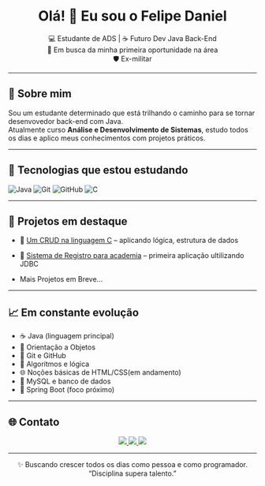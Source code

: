 <h1 align="center">Olá! 👋 Eu sou o Felipe Daniel</h1>

<p align="center">
  💻 Estudante de ADS | ☕ Futuro Dev Java Back-End <br>
  🎯 Em busca da minha primeira oportunidade na área <br>
  🛡️ Ex-militar
</p>

---

## 🚀 Sobre mim

Sou um estudante determinado que está trilhando o caminho para se tornar desenvovedor back-end com Java.  
Atualmente curso **Análise e Desenvolvimento de Sistemas**, estudo todos os dias e aplico meus conhecimentos com projetos práticos.

---

## 🧠 Tecnologias que estou estudando

![Java](https://img.shields.io/badge/Java-ED8B00?style=for-the-badge&logo=openjdk&logoColor=white)
![Git](https://img.shields.io/badge/Git-F05032?style=for-the-badge&logo=git&logoColor=white)
![GitHub](https://img.shields.io/badge/GitHub-181717?style=for-the-badge&logo=github&logoColor=white)
![C](https://img.shields.io/badge/C-00599C?style=for-the-badge&logo=c&logoColor=white)

---

## 📂 Projetos em destaque

- 🎲 [Um CRUD na linguagem C](https://github.com/felps-daniel-dev/CRUD-C) – aplicando lógica, estrutura de dados  
- 🧮 [Sistema de Registro para academia](https://github.com/felps-daniel-dev/AcademyProject) – primeira aplicação ultilizando JDBC  

- Mais Projetos em Breve...
---

## 📈 Em constante evolução

- ☕ Java (linguagem principal)
- 🔄 Orientação a Objetos
- 🔧 Git e GitHub
- 🧠 Algoritmos e lógica
- 🌐 Noções básicas de HTML/CSS(em andamento)
- 🐘 MySQL e banco de dados 
- 🌱 Spring Boot (foco próximo)

---

## 🌐 Contato

<p align="center">
  <a href="mailto:felipedaniels622@gmail.com">
    <img src="https://img.shields.io/badge/-Email-D14836?style=for-the-badge&logo=gmail&logoColor=white" />
  </a>
  <a href="https://www.linkedin.com/in/felipe-daniel-dev/">
    <img src="https://img.shields.io/badge/-LinkedIn-0A66C2?style=for-the-badge&logo=linkedin&logoColor=white" />
  </a>
  <a href="https://www.instagram.com/felipe.daniel7/">
    <img src="https://img.shields.io/badge/-Instagram-E4405F?style=for-the-badge&logo=instagram&logoColor=white" />
  </a>
</p>

---

<p align="center">
  ✨ Buscando crescer todos os dias como pessoa e como programador.  
  <br>“Disciplina supera talento.”  
</p>
